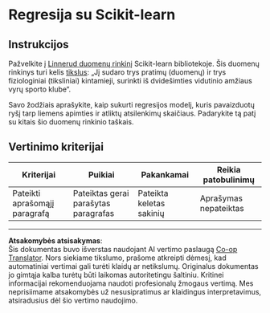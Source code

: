 <!--
CO_OP_TRANSLATOR_METADATA:
{
  "original_hash": "74a5cf83e4ebc302afbcbc4f418afd0a",
  "translation_date": "2025-09-03T16:40:22+00:00",
  "source_file": "2-Regression/1-Tools/assignment.md",
  "language_code": "lt"
}
-->
# Regresija su Scikit-learn

## Instrukcijos

Pažvelkite į [Linnerud duomenų rinkinį](https://scikit-learn.org/stable/modules/generated/sklearn.datasets.load_linnerud.html#sklearn.datasets.load_linnerud) Scikit-learn bibliotekoje. Šis duomenų rinkinys turi kelis [tikslus](https://scikit-learn.org/stable/datasets/toy_dataset.html#linnerrud-dataset): „Jį sudaro trys pratimų (duomenų) ir trys fiziologiniai (tiksliniai) kintamieji, surinkti iš dvidešimties vidutinio amžiaus vyrų sporto klube“.

Savo žodžiais aprašykite, kaip sukurti regresijos modelį, kuris pavaizduotų ryšį tarp liemens apimties ir atliktų atsilenkimų skaičiaus. Padarykite tą patį su kitais šio duomenų rinkinio taškais.

## Vertinimo kriterijai

| Kriterijai                     | Puikiai                            | Pakankamai                   | Reikia patobulinimų        |
| ------------------------------ | ----------------------------------- | ---------------------------- | -------------------------- |
| Pateikti aprašomąjį paragrafą  | Pateiktas gerai parašytas paragrafas | Pateikta keletas sakinių     | Aprašymas nepateiktas      |

---

**Atsakomybės atsisakymas**:  
Šis dokumentas buvo išverstas naudojant AI vertimo paslaugą [Co-op Translator](https://github.com/Azure/co-op-translator). Nors siekiame tikslumo, prašome atkreipti dėmesį, kad automatiniai vertimai gali turėti klaidų ar netikslumų. Originalus dokumentas jo gimtąja kalba turėtų būti laikomas autoritetingu šaltiniu. Kritinei informacijai rekomenduojama naudoti profesionalų žmogaus vertimą. Mes neprisiimame atsakomybės už nesusipratimus ar klaidingus interpretavimus, atsiradusius dėl šio vertimo naudojimo.